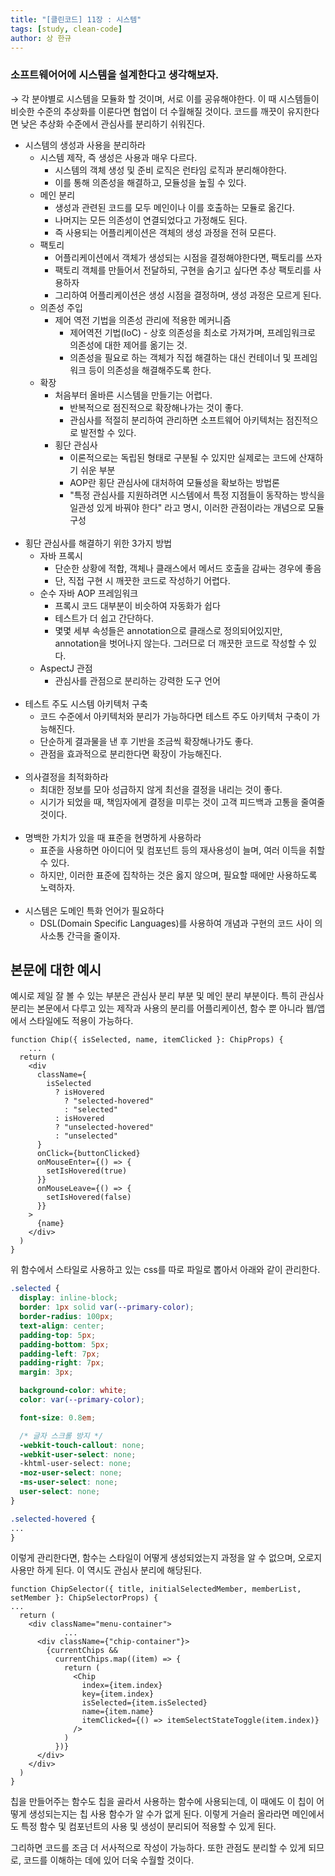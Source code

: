 ```yaml
---
title: "[클린코드] 11장 : 시스템"
tags: [study, clean-code]
author: 상 한규
---
```

### 소프트웨어어에 시스템을 설계한다고 생각해보자.
→ 각 분야별로 시스템을 모듈화 할 것이며, 서로 이를 공유해야한다.
이 때 시스템들이 비슷한 수준의 추상화를 이룬다면 협업이 더 수월해질 것이다.
코드를 깨끗이 유지한다면 낮은 추상화 수준에서 관심사를 분리하기 쉬워진다.

- 시스템의 생성과 사용을 분리하라
    - 시스템 제작, 즉 생성은 사용과 매우 다르다.
        - 시스템의 객체 생성 및 준비 로직은 런타임 로직과 분리해야한다.
        - 이를 통해 의존성을 해결하고, 모듈성을 높힐 수 있다.
    - 메인 분리
        - 생성과 관련된 코드를 모두 메인이나 이를 호출하는 모듈로 옮긴다.
        - 나머지는 모든 의존성이 연결되었다고 가정해도 된다.
        - 즉 사용되는 어플리케이션은 객체의 생성 과정을 전혀 모른다.
    - 팩토리
        - 어플리케이션에서 객체가 생성되는 시점을 결정해야한다면, 팩토리를 쓰자
        - 팩토리 객체를 만들어서 전달하되, 구현을 숨기고 싶다면 추상 팩토리를 사용하자
        - 그리하여 어플리케이션은 생성 시점을 결정하며, 생성 과정은 모르게 된다.
    - 의존성 주입
        - 제어 역전 기법을 의존성 관리에 적용한 메커니즘
            - 제어역전 기법(IoC) - 상호 의존성을 최소로 가져가며, 프레임워크로 의존성에 대한 제어를 옮기는 것.
            - 의존성을 필요로 하는 객체가 직접 해결하는 대신 컨테이너 및 프레임워크 등이 의존성을 해결해주도록 한다.
    - 확장
        - 처음부터 올바른 시스템을 만들기는 어렵다.
            - 반복적으로 점진적으로 확장해나가는 것이 좋다.
            - 관심사를 적절히 분리하여 관리하면 소프트웨어 아키텍처는 점진적으로 발전할 수 있다.
        - 횡단 관심사
            - 이론적으로는 독립된 형태로 구분될 수 있지만 실제로는 코드에 산재하기 쉬운 부분
            - AOP란 횡단 관심사에 대처하여 모듈성을 확보하는 방법론
            - "특정 관심사를 지원하려면 시스템에서 특정 지점들이 동작하는 방식을 일관성 있게 바꿔야 한다" 라고 명시, 이러한 관점이라는 개념으로 모듈 구성
<br><br>
- 횡단 관심사를 해결하기 위한 3가지 방법
    - 자바 프록시
        - 단순한 상황에 적합, 객체나 클래스에서 메서드 호출을 감싸는 경우에 좋음
        - 단, 직접 구현 시 깨끗한 코드로 작성하기 어렵다.
    - 순수 자바 AOP 프레임워크
        - 프록시 코드 대부분이 비슷하여 자동화가 쉽다
        - 테스트가 더 쉽고 간단하다.
        - 몇몇 세부 속성들은 annotation으로 클래스로 정의되어있지만, annotation을 벗어나지 않는다. 그러므로 더 깨끗한 코드로 작성할 수 있다.
    - AspectJ 관점
        - 관심사를 관점으로 분리하는 강력한 도구 언어
<br><br>  
- 테스트 주도 시스템 아키텍처 구축
    - 코드 수준에서 아키텍처와 분리가 가능하다면 테스트 주도 아키텍처 구축이 가능해진다.
    - 단순하게 결과물을 낸 후 기반을 조금씩 확장해나가도 좋다.
    - 관점을 효과적으로 분리한다면 확장이 가능해진다.
<br><br>    
- 의사결정을 최적화하라
    - 최대한 정보를 모아 성급하지 않게 최선을 결정을 내리는 것이 좋다.
    - 시기가 되었을 때, 책임자에게 결정을 미루는 것이 고객 피드백과 고통을 줄여줄 것이다.
<br><br>    
- 명백한 가치가 있을 때 표준을 현명하게 사용하라
    - 표준을 사용하면 아이디어 및 컴포넌트 등의 재사용성이 늘며, 여러 이득을 취할 수 있다.
    - 하지만, 이러한 표준에 집착하는 것은 옳지 않으며, 필요할 때에만 사용하도록 노력하자.
<br><br>    
- 시스템은 도메인 특화 언어가 필요하다
    - DSL(Domain Specific Languages)를 사용하여 개념과 구현의 코드 사이 의사소통 간극을 줄이자.

## 본문에 대한 예시

예시로 제일 잘 볼 수 있는 부분은 관심사 분리 부분 및 메인 분리 부분이다. 특히 관심사 분리는 본문에서 다루고 있는 제작과 사용의 분리를 어플리케이션, 함수 뿐 아니라 웹/앱에서 스타일에도 적용이 가능하다.

```tsx
function Chip({ isSelected, name, itemClicked }: ChipProps) {
	...
  return (
    <div
      className={
        isSelected
          ? isHovered
            ? "selected-hovered"
            : "selected"
          : isHovered
          ? "unselected-hovered"
          : "unselected"
      }
      onClick={buttonClicked}
      onMouseEnter={() => {
        setIsHovered(true)
      }}
      onMouseLeave={() => {
        setIsHovered(false)
      }}
    >
      {name}
    </div>
  )
}
```

위 함수에서 스타일로 사용하고 있는 css를 따로 파일로 뽑아서 아래와 같이 관리한다.

```css
.selected {
  display: inline-block;
  border: 1px solid var(--primary-color);
  border-radius: 100px;
  text-align: center;
  padding-top: 5px;
  padding-bottom: 5px;
  padding-left: 7px;
  padding-right: 7px;
  margin: 3px;

  background-color: white;
  color: var(--primary-color);

  font-size: 0.8em;

  /* 글자 스크롤 방지 */
  -webkit-touch-callout: none;
  -webkit-user-select: none;
  -khtml-user-select: none;
  -moz-user-select: none;
  -ms-user-select: none;
  user-select: none;
}

.selected-hovered {
...
}
```

이렇게 관리한다면, 함수는 스타일이 어떻게 생성되었는지 과정을 알 수 없으며, 오로지 사용만 하게 된다. 이 역시도 관심사 분리에 해당된다.

```tsx
function ChipSelector({ title, initialSelectedMember, memberList, setMember }: ChipSelectorProps) {
...
  return (
    <div className="menu-container">
			...
      <div className={"chip-container"}>
        {currentChips &&
          currentChips.map((item) => {
            return (
              <Chip
                index={item.index}
                key={item.index}
                isSelected={item.isSelected}
                name={item.name}
                itemClicked={() => itemSelectStateToggle(item.index)}
              />
            )
          })}
      </div>
    </div>
  )
}
```

칩을 만들어주는 함수도 칩을 골라서 사용하는 함수에 사용되는데, 이 때에도 이 칩이 어떻게 생성되는지는 칩 사용 함수가 알 수가 없게 된다. 이렇게 거슬러 올라라면 메인에서도 특정 함수 및 컴포넌트의 사용 및 생성이 분리되어 적용할 수 있게 된다. 

그리하면 코드를 조금 더 서사적으로 작성이 가능하다. 또한 관점도 분리할 수 있게 되므로, 코드를 이해하는 데에 있어 더욱 수월할 것이다.